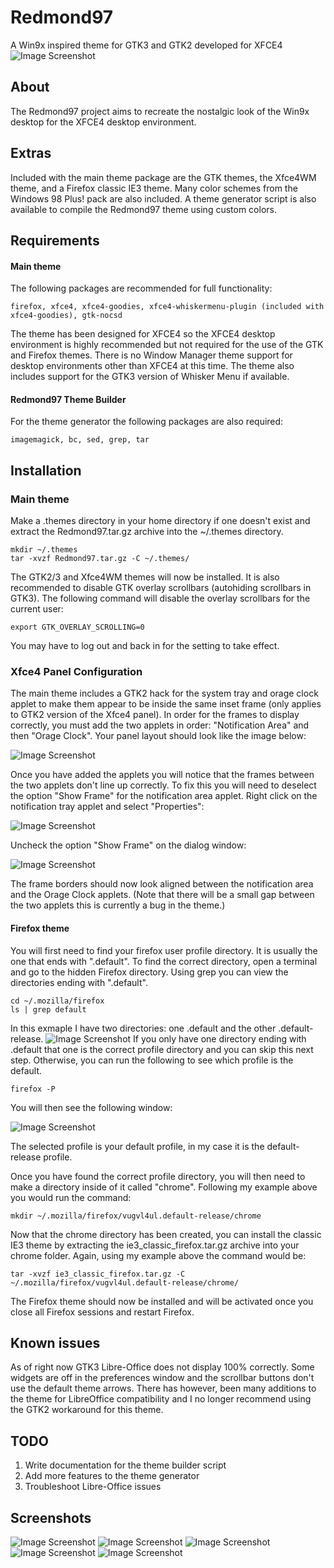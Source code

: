 # Redmond97
A Win9x inspired theme for GTK3 and GTK2 developed for XFCE4
![Image Screenshot](https://github.com/matthewmx86/Redmond97/blob/master/Screenshots/desktop.png)
## About
The Redmond97 project aims to recreate the nostalgic look of the Win9x desktop for the XFCE4 desktop environment. 

## Extras
Included with the main theme package are the GTK themes, the Xfce4WM theme, and a Firefox classic IE3 theme.
Many color schemes from the Windows 98 Plus! pack are also included. A theme generator script is also available 
to compile the Redmond97 theme using custom colors.

## Requirements
#### Main theme
The following packages are recommended for full functionality:
```
firefox, xfce4, xfce4-goodies, xfce4-whiskermenu-plugin (included with xfce4-goodies), gtk-nocsd
```

The theme has been designed for XFCE4 so the XFCE4 desktop environment is highly recommended but not required
for the use of the GTK and Firefox themes. There is no Window Manager theme support for desktop environments
other than XFCE4 at this time. The theme also includes support for the GTK3 version of Whisker Menu if available.

#### Redmond97 Theme Builder
For the theme generator the following packages are also required:
```
imagemagick, bc, sed, grep, tar
```

## Installation
### Main theme
Make a .themes directory in your home directory if one doesn't exist and extract the Redmond97.tar.gz archive into 
the ~/.themes directory.
```
mkdir ~/.themes
tar -xvzf Redmond97.tar.gz -C ~/.themes/
```
The GTK2/3 and Xfce4WM themes will now be installed.
It is also recommended to disable GTK overlay scrollbars (autohiding scrollbars in GTK3). The following command
will disable the overlay scrollbars for the current user:
```
export GTK_OVERLAY_SCROLLING=0
```
You may have to log out and back in for the setting to take effect.

### Xfce4 Panel Configuration
The main theme includes a GTK2 hack for the system tray and orage clock applet to make them appear to be
inside the same inset frame (only applies to GTK2 version of the Xfce4 panel). In order for the frames to display
correctly, you must add the two applets in order: "Notification Area" and then "Orage Clock". Your panel layout should look
like the image below:

![Image Screenshot](https://github.com/matthewmx86/Redmond97/blob/master/Screenshots/applet.png)

Once you have added the applets you will notice that the frames between the two applets don't line up correctly.
To fix this you will need to deselect the option "Show Frame" for the notification area applet.
Right click on the notification tray applet and select "Properties":

![Image Screenshot](https://github.com/matthewmx86/Redmond97/blob/master/Screenshots/properties.png)

Uncheck the option "Show Frame" on the dialog window:

![Image Screenshot](https://github.com/matthewmx86/Redmond97/blob/master/Screenshots/dialog.png)

The frame borders should now look aligned between the notification area and the Orage Clock applets.
(Note that there will be a small gap between the two applets this is currently a bug in the theme.)

#### Firefox theme
You will first need to find your firefox user profile directory. It is usually the one that ends with ".default".
To find the correct directory, open a terminal and go to the hidden Firefox directory. Using grep you can view the directories
ending with ".default".
```
cd ~/.mozilla/firefox
ls | grep default
```
In this exmaple I have two directories: one .default and the other .default-release. 
![Image Screenshot](https://github.com/matthewmx86/Redmond97/blob/master/Screenshots/console.png)
If you only have one directory ending with .default that one is the correct profile directory and you can skip
this next step. Otherwise, you can run the following to see which profile is the default.
```
firefox -P
```
You will then see the following window:

![Image Screenshot](https://github.com/matthewmx86/Redmond97/blob/master/Screenshots/firefox.png)

The selected profile is your default profile, in my case it is the default-release profile.

Once you have found the correct profile directory, you will then need to make a directory inside of it called "chrome".
Following my example above you would run the command:
```
mkdir ~/.mozilla/firefox/vugvl4ul.default-release/chrome
```
Now that the chrome directory has been created, you can install the classic IE3 theme by extracting the 
ie3_classic_firefox.tar.gz archive into your chrome folder. Again, using my example above the command would be:
```
tar -xvzf ie3_classic_firefox.tar.gz -C ~/.mozilla/firefox/vugvl4ul.default-release/chrome/
```
The Firefox theme should now be installed and will be activated once you close all Firefox sessions and restart Firefox.
## Known issues
As of right now GTK3 Libre-Office does not display 100% correctly. Some widgets are off in the preferences 
window and the scrollbar buttons don't use the default theme arrows. There has however, been many additions to the theme for LibreOffice compatibility
and I no longer recommend using the GTK2 workaround for this theme.

## TODO
1. Write documentation for the theme builder script
2. Add more features to the theme generator
3. Troubleshoot Libre-Office issues

## Screenshots
![Image Screenshot](https://github.com/matthewmx86/Redmond97/blob/master/Screenshots/Screenshot1.png)
![Image Screenshot](https://github.com/matthewmx86/Redmond97/blob/master/Screenshots/Screenshot2.png)
![Image Screenshot](https://github.com/matthewmx86/Redmond97/blob/master/Screenshots/Screenshot3.png)
![Image Screenshot](https://github.com/matthewmx86/Redmond97/blob/master/Screenshots/Screenshot4.png)
![Image Screenshot](https://github.com/matthewmx86/Redmond97/blob/master/Screenshots/Screenshot5.png)
